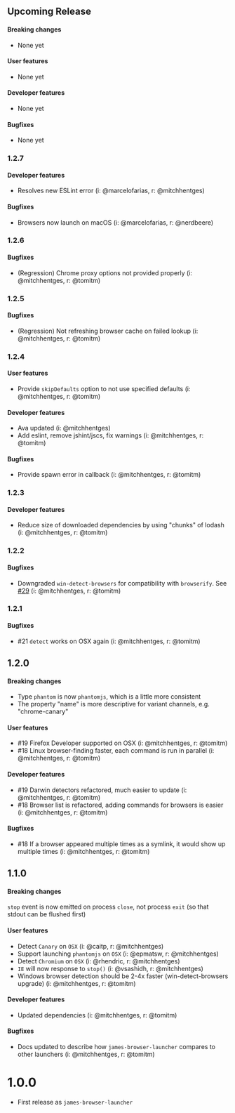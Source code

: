## Upcoming Release

#### Breaking changes
- None yet

#### User features
- None yet

#### Developer features
- None yet

#### Bugfixes
- None yet

### 1.2.7

#### Developer features
- Resolves new ESLint error (i: @marcelofarias, r: @mitchhentges)

#### Bugfixes
- Browsers now launch on macOS (i: @marcelofarias, r: @nerdbeere)

### 1.2.6

#### Bugfixes
- (Regression) Chrome proxy options not provided properly (i: @mitchhentges, r: @tomitm)

### 1.2.5

#### Bugfixes
- (Regression) Not refreshing browser cache on failed lookup (i: @mitchhentges, r: @tomitm)

### 1.2.4

#### User features
- Provide `skipDefaults` option to not use specified defaults (i: @mitchhentges, r: @tomitm)

#### Developer features
- Ava updated (i: @mitchhentges)
- Add eslint, remove jshint/jscs, fix warnings (i: @mitchhentges, r: @tomitm)

#### Bugfixes
- Provide spawn error in callback (i: @mitchhentges, r: @tomitm)

### 1.2.3

#### Developer features
- Reduce size of downloaded dependencies by using "chunks" of lodash (i: @mitchhentges, r: @tomitm)

### 1.2.2

#### Bugfixes
- Downgraded `win-detect-browsers` for compatibility with `browserify`. See [#29](https://github.com/vweevers/win-detect-browsers/issues/29) (i: @mitchhentges, r: @tomitm)

### 1.2.1

#### Bugfixes
- #21 `detect` works on OSX again (i: @mitchhentges, r: @tomitm)

## 1.2.0

#### Breaking changes
- Type `phantom` is now `phantomjs`, which is a little more consistent
- The property "name" is more descriptive for variant channels, e.g. "chrome-canary"

#### User features
- #19 Firefox Developer supported on OSX (i: @mitchhentges, r: @tomitm)
- #18 Linux browser-finding faster, each command is run in parallel (i: @mitchhentges, r: @tomitm)

#### Developer features
- #19 Darwin detectors refactored, much easier to update (i: @mitchhentges, r: @tomitm)
- #18 Browser list is refactored, adding commands for browsers is easier (i: @mitchhentges, r: @tomitm)

#### Bugfixes
- #18 If a browser appeared multiple times as a symlink, it would show up multiple times (i: @mitchhentges, r: @tomitm)

## 1.1.0

#### Breaking changes
`stop` event is now emitted on process `close`, not process `exit` (so that stdout can be flushed first)

#### User features
- Detect `Canary` on `OSX` (i: @caitp, r: @mitchhentges)
- Support launching `phantomjs` on `OSX` (i: @epmatsw, r: @mitchhentges)
- Detect `Chromium` on `OSX` (i: @rhendric, r: @mitchhentges)
- `IE` will now response to `stop()` (i: @vsashidh, r: @mitchhentges)
- Windows browser detection should be 2-4x faster (win-detect-browsers upgrade) (i: @mitchhentges, r: @tomitm)

#### Developer features
- Updated dependencies (i: @mitchhentges, r: @tomitm)

#### Bugfixes
- Docs updated to describe how `james-browser-launcher` compares to other launchers (i: @mitchhentges, r: @tomitm)

# 1.0.0
- First release as `james-browser-launcher`
